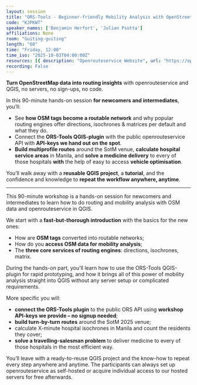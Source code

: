 ```yaml
---
layout: session
title: "ORS-Tools - Beginner-friendly Mobility Analysis with OpenStreetMap and openrouteservice in QGIS"
code: "KJPKWT"
speaker_names: ['Benjamin Herfort', 'Julian Psotta']
affiliations: None
room: "Guiting-guiting"
length: "60"
time: "Friday, 12:00"
time_iso: "2025-10-03T04:00:00Z"
resources: [{ description: "Openrouteservice Website", url: "https://openrouteservice.org/" },{ description: "Heidelberg Institute for Geoinformation Technology (HeiGIT) Website", url: "https://heigit.org/" },{ description: "University of Heidelberg, Faculty of Geoinformation Sciences", url: "https://www.geog.uni-heidelberg.de/gis/index_en.html" }]
recording: False
---
```


**Turn OpenStreetMap data into routing insights** with openrouteservice and QGIS, no servers, no sign-ups, no code.

In this 90-minute hands-on session **for newcomers and intermediates**, you’ll:
- See **how OSM tags become a routable network** and why popular routing engines offer directions, isochrones &amp; matrices per default and what they do.
- Connect the **ORS-Tools QGIS-plugin** with the public openrouteservice API with **API-keys we hand out on the spot**.
- **Build multiprofile routes** around the SotM venue, **calculate hospital service areas** in Manila, and **solve a medicine delivery** to every of those hospitals **with** the help of easy to access **vehicle optimisation**.

You’ll walk away with a **reusable QGIS project**, a **tutorial**, and the confidence and knowledge to **repeat the workflow anywhere, anytime**.

<hr>

This 90-minute workshop is a hands-on session for newcomers and intermediates to learn how to do routing and mobility analysis with OSM data and openrouteservice in QGIS.

We start with a **fast-but-thorough introduction** with the basics for the new ones: 
- How are **OSM tags** converted into routable networks; 
- How do you **access OSM data for mobility analysis**;
- The **three core services of routing engines**: directions, isochrones, matrix. 

During the hands-on part, you'll learn how to use the ORS-Tools QGIS-plugin for rapid prototyping, and how it brings all of this power of mobility analysis straight into QGIS without any server setup or complicated requirements.

More specific you will:

- **connect the ORS-Tools plugin** to the public ORS API using **workshop API-keys we provide – no signup needed**;
- **build turn-by-turn routes** around the SotM 2025 venue;
- calculate X-minute hospital isochrones in Manila and count the residents they cover;
- **solve a travelling-salesman problem** to deliver medicine to every of those hospitals in the most efficient way.

You’ll leave with a ready-to-reuse QGIS project and the know-how to repeat every step anywhere and anytime. The participants can always set up openrouteservice as self-hosted or acquire individual access to our hosted servers for free afterwards.

